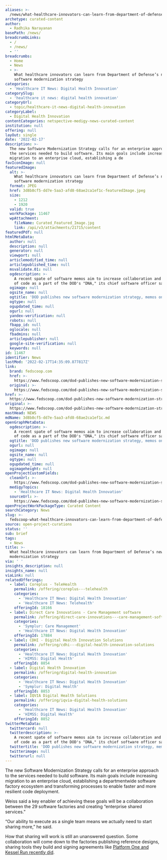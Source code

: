 ```yaml
---
aliases: >-
  /news/what-healthcare-innovators-can-learn-from-department-of-defenses-new-software-modernization-strategy
archetype: curated-content
author:
  - Radhika Narayanan
basePath: /news/
breadcrumbLinks:
  - /
  - /news/
  - ''
breadcrumbs:
  - Home
  - News
  - >-
    What healthcare innovators can learn from Department of Defense’s new
    software modernization strategy
categories:
  - 'Healthcare IT News: Digital Health Innovation'
categorySlug:
  - 'healthcare it news: digital health innovation'
categoryUrl:
  - topic/healthcare-it-news-digital-health-innovation
categoryLabel:
  - Digital Health Innovation
contentCategories: netspective-medigy-news-curated-content
institution: null
offering: null
layOut: single
date: '2022-02-17'
description: >-
  The new Software Modernization Strategy calls for an enterprise approach to
  the services needed to build software. Its main goals include increasing
  migration to an enterprise cloud, establishing a de
favIconImage: null
featuredImage:
  alt: >-
    What healthcare innovators can learn from Department of Defense’s new
    software modernization strategy
  format: JPEG
  href: 3d8b8cf5-dd7e-5aa3-afd8-68ae2ca1ef1c-featuredImage.jpeg
  size:
    - 1212
    - 1920
  valid: true
  workPackage: 11467
  wpAttachment:
    fileName: Curated_Featured_Image.jpg
    link: /api/v3/attachments/21715/content
featuredPdf: null
htmlMetaData:
  author: null
  description: null
  generator: null
  viewport: null
  articlemodified_time: null
  articlepublished_time: null
  msvalidate.01: null
  ogdescription: >-
    A recent spate of software memos aim to increase collaboration and the use
    of code as a part of the DOD's "DNA," its chief software officer said.
  ogimage: null
  ogsite_name: null
  ogtitle: 'DOD publishes new software modernization strategy, memos on code - FedScoop'
  ogtype: null
  ogupdated_time: null
  ogurl: null
  yandex-verification: null
  robots: null
  fbapp_id: null
  oglocale: null
  fbadmins: null
  articlepublisher: null
  google-site-verification: null
  keywords: null
id: 11467
identifier: News
lastMod: '2022-02-17T14:35:09.877817Z'
link:
  brand: fedscoop.com
  href: >-
    https://www.fedscoop.com/dod-publishes-new-software-modernization-strategy-memos-on-code/
  original: >-
    https://www.fedscoop.com/dod-publishes-new-software-modernization-strategy-memos-on-code/
href: >-
  https://www.fedscoop.com/dod-publishes-new-software-modernization-strategy-memos-on-code/
original: >-
  https://www.fedscoop.com/dod-publishes-new-software-modernization-strategy-memos-on-code/
mastHead: NEWS
mdName: 3d8b8cf5-dd7e-5aa3-afd8-68ae2ca1ef1c.md
openGraphMetaData:
  ogdescription: >-
    A recent spate of software memos aim to increase collaboration and the use
    of code as a part of the DOD's "DNA," its chief software officer said.
  ogtitle: 'DOD publishes new software modernization strategy, memos on code - FedScoop'
  ogurl: null
  ogimage: null
  ogsite_name: null
  ogtype: null
  ogupdated_time: null
  ogimageheight: null
openProjectCustomFields:
  cleanUrl: >-
    https://www.fedscoop.com/dod-publishes-new-software-modernization-strategy-memos-on-code/
  medigyTopics:
    - 'Healthcare IT News: Digital Health Innovation'
  sourceUrl: >-
    https://www.fedscoop.com/dod-publishes-new-software-modernization-strategy-memos-on-code/
openProjectWorkPackageType: Curated Content
searchCategory: News
slug: >-
  fedscoop-what-healthcare-innovators-can-learn-from-department-of-defenses-new-software-modernization-strategy
source: open-project-curations
status: ''
sub: brief
tags:
  - News
title: >-
  What healthcare innovators can learn from Department of Defense’s new software
  modernization strategy
via: ' '
insights_description: null
insights_name: null
viaLink: null
relatedOfferings:
  - label: Coreplus - TeleHealth
    permalink: /offering/coreplus---telehealth
    categories:
      - 'Healthcare IT News: Digital Health Innovation'
      - 'Healthcare IT News: Telehealth'
    offeringId: 18166
  - label: Direct Care Innovations - Care Management software
    permalink: /offering/direct-care-innovations---care-management-software
    categories:
      - 'Symplur: Care Management'
      - 'Healthcare IT News: Digital Health Innovation'
    offeringId: 17884
  - label: CDHI - Digital Health Innovation Solutions
    permalink: /offering/cdhi---digital-health-innovation-solutions
    categories:
      - 'Healthcare IT News: Digital Health Innovation'
      - 'HIMSS: Digital Health'
    offeringId: 8854
  - label: Digital Health Innovation
    permalink: /offering/digital-health-innovation
    categories:
      - 'Healthcare IT News: Digital Health Innovation'
      - 'Symplur: Digital Health'
    offeringId: 8853
  - label: IQVIA Digital Health Solutions
    permalink: /offering/iqvia-digital-health-solutions
    categories:
      - 'Healthcare IT News: Digital Health Innovation'
      - 'HIMSS: Digital Health'
    offeringId: 8852
twitterMetaData:
  twittercard: null
  twitterdescription: >-
    A recent spate of software memos aim to increase collaboration and the use
    of code as a part of the DOD's "DNA," its chief software officer said.
  twittertitle: 'DOD publishes new software modernization strategy, memos on code - FedScoop'
  twitterimage: null
  twitterurl: null
---
```

<p>The new Software Modernization Strategy calls for an enterprise approach to the services needed to build software. Its main goals include increasing migration to an enterprise cloud, establishing a departmentwide software factory ecosystem and transforming processes to enable faster and more resilient code deployment.</p><p>Weiss said a key enabler of achieving these goals will be a collaboration between the 29 software factories and creating “enterprise shared services.”</p><p>“Our ability to execute as a single team means we actually need to start sharing more,” he said.</p><p>How that sharing will work is still an unanswered question. Some collaboration will come down to the factories publishing reference designs, sharing tools they build and signing agreements like <a href="https://www.fedscoop.com/kessel-run-and-platform-one-sign-collaboration-agreement/">Platform One and Kessel Run recently did</a>.</p>